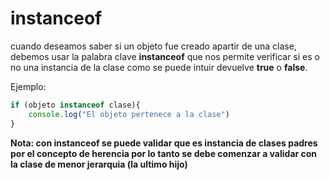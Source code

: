 # instanceof

cuando deseamos saber si un objeto fue creado apartir de una clase, debemos usar la palabra clave **instanceof** que nos permite verificar si es o no una instancia de la clase como se puede intuir devuelve **true** o **false**. 

Ejemplo:

```javaScript
if (objeto instanceof clase){
    console.log("El objeto pertenece a la clase")
}
```

**Nota: con instanceof se puede validar que es instancia de clases padres por el concepto de herencia por lo tanto se debe comenzar a validar con la clase de menor jerarquia (la ultimo hijo)**